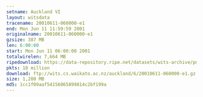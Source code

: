 ```yaml
---
setname: Auckland VI
layout: witsdata
tracename: 20010611-060000-e1
end: Mon Jun 11 11:59:59 2001
originalname: 20010611-060000-e1
gzsize: 387 MB
len: 6:00:00
start: Mon Jun 11 06:00:00 2001
totalwirelen: 7,664 MB
ripedownload: https://data-repository.ripe.net/datasets/wits-archive/pma/long/auck/6//20010611-060000-e1.gz
pkts: 18 million
download: ftp://wits.cs.waikato.ac.nz/auckland/6/20010611-060000-e1.gz
size: 1,280 MB
md5: 1cc1f09aaf54156065899814c2bf199a
---
```

